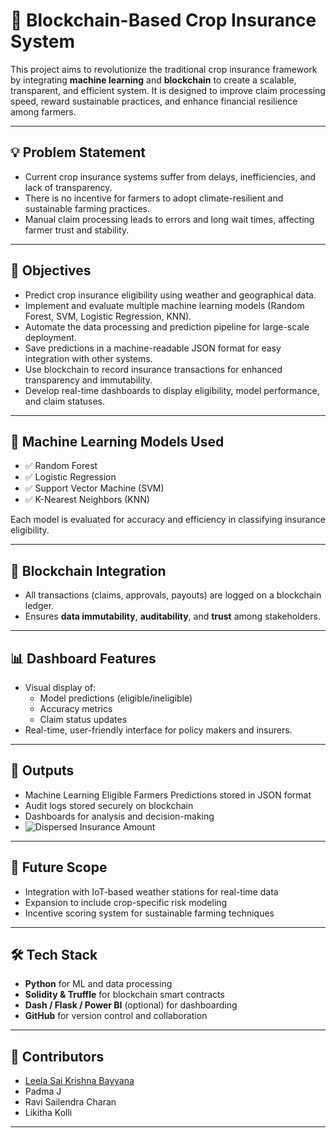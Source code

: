 # 🌾 Blockchain-Based Crop Insurance System

This project aims to revolutionize the traditional crop insurance framework by integrating **machine learning** and **blockchain** to create a scalable, transparent, and efficient system. It is designed to improve claim processing speed, reward sustainable practices, and enhance financial resilience among farmers.

---

## 💡 Problem Statement

- Current crop insurance systems suffer from delays, inefficiencies, and lack of transparency.
- There is no incentive for farmers to adopt climate-resilient and sustainable farming practices.
- Manual claim processing leads to errors and long wait times, affecting farmer trust and stability.

---

## 🎯 Objectives

- Predict crop insurance eligibility using weather and geographical data.
- Implement and evaluate multiple machine learning models (Random Forest, SVM, Logistic Regression, KNN).
- Automate the data processing and prediction pipeline for large-scale deployment.
- Save predictions in a machine-readable JSON format for easy integration with other systems.
- Use blockchain to record insurance transactions for enhanced transparency and immutability.
- Develop real-time dashboards to display eligibility, model performance, and claim statuses.

---

## 🧠 Machine Learning Models Used

- ✅ Random Forest
- ✅ Logistic Regression
- ✅ Support Vector Machine (SVM)
- ✅ K-Nearest Neighbors (KNN)

Each model is evaluated for accuracy and efficiency in classifying insurance eligibility.

---

## 🔗 Blockchain Integration

- All transactions (claims, approvals, payouts) are logged on a blockchain ledger.
- Ensures **data immutability**, **auditability**, and **trust** among stakeholders.

---

## 📊 Dashboard Features

- Visual display of:
  - Model predictions (eligible/ineligible)
  - Accuracy metrics
  - Claim status updates
- Real-time, user-friendly interface for policy makers and insurers.

---

## 📁 Outputs

- Machine Learning Eligible Farmers Predictions stored in JSON format
- Audit logs stored securely on blockchain
- Dashboards for analysis and decision-making
- ![Dispersed Insurance Amount](https://github.com/user-attachments/assets/442de90f-0092-45b4-8472-18b10d56fd84)


---

## 🚀 Future Scope

- Integration with IoT-based weather stations for real-time data
- Expansion to include crop-specific risk modeling
- Incentive scoring system for sustainable farming techniques

---

## 🛠️ Tech Stack

- **Python** for ML and data processing
- **Solidity & Truffle** for blockchain smart contracts
- **Dash / Flask / Power BI** (optional) for dashboarding
- **GitHub** for version control and collaboration

---

## 🤝 Contributors

- [Leela Sai Krishna Bayyana](https://github.com/saibayyana)
- Padma J
- Ravi Sailendra Charan
- Likitha Kolli
---
